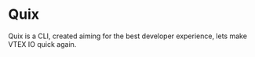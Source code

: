 # Quix

Quix is a CLI, created aiming for the best developer experience, lets make VTEX IO quick again.
